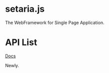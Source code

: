 # setaria.js
The WebFramework for Single Page Application.

# API List
[Docs](http://bluejfox.github.io/setaria.js/)

Newly.
